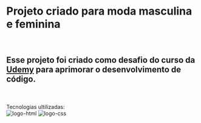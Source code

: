 <h1>Projeto criado para moda masculina e feminina</h1>
<br>
<h2>Esse projeto foi criado como desafio do curso da<a href="https://www.udemy.com/course/curso-web-design-fundamentos-aprenda-html-css-e-javascript/?couponCode=JUST4U02223"> Udemy<a/> para aprimorar o desenvolvimento de código.</h2>
<br>
<br>
Tecnologias ultilizadas:
<br>
<img src="https://img.shields.io/badge/HTML5-E34F26?style=for-the-badge&logo=html5&logoColor=white" alt="logo-html">
<img src="https://img.shields.io/badge/CSS3-1572B6?style=for-the-badge&logo=css3&logoColor=white" alt="logo-css">
<br>




